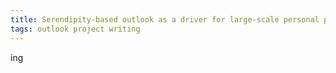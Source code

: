 ```yaml
---
title: Serendipity-based outlook as a driver for large-scale personal projects
tags: outlook project writing
---
```


ing